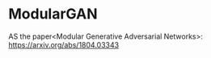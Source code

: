 # ModularGAN
AS the paper&lt;Modular Generative Adversarial Networks>: https://arxiv.org/abs/1804.03343

